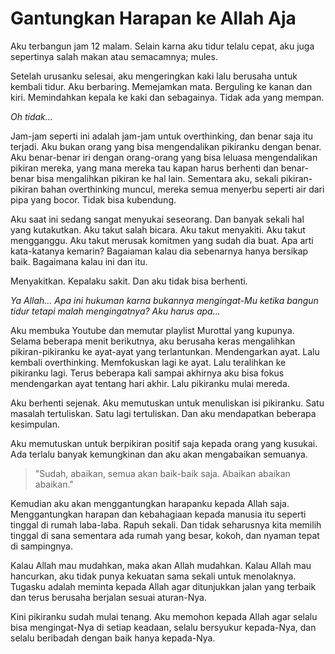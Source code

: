 # Gantungkan Harapan ke Allah Aja

Aku terbangun jam 12 malam. Selain karna aku tidur telalu cepat, aku juga sepertinya salah makan atau semacamnya; mules.

Setelah urusanku selesai, aku mengeringkan kaki lalu berusaha untuk kembali tidur. Aku berbaring. Memejamkan mata. Berguling ke kanan dan kiri. Memindahkan kepala ke kaki dan sebagainya. Tidak ada yang mempan.

*Oh tidak...*

Jam-jam seperti ini adalah jam-jam untuk overthinking, dan benar saja itu terjadi. Aku bukan orang yang bisa mengendalikan pikiranku dengan benar. Aku benar-benar iri dengan orang-orang yang bisa leluasa mengendalikan pikiran mereka, yang mana mereka tau kapan harus berhenti dan benar-benar bisa mengalihkan pikiran ke hal lain. Sementara aku, sekali pikiran-pikiran bahan overthinking muncul, mereka semua menyerbu seperti air dari pipa yang bocor. Tidak bisa kubendung.

Aku saat ini sedang sangat menyukai seseorang. Dan banyak sekali hal yang kutakutkan. Aku takut salah bicara. Aku takut menyakiti. Aku takut mengganggu. Aku takut merusak komitmen yang sudah dia buat. Apa arti kata-katanya kemarin? Bagaiaman kalau dia sebenarnya hanya bersikap baik. Bagaimana kalau ini dan itu.

Menyakitkan. Kepalaku sakit. Dan aku tidak bisa berhenti.

*Ya Allah... Apa ini hukuman karna bukannya mengingat-Mu ketika bangun tidur tetapi malah mengingatnya? Aku harus apa...*

Aku membuka Youtube dan memutar playlist Murottal yang kupunya. Selama beberapa menit berikutnya, aku berusaha keras mengalihkan pikiran-pikiranku ke ayat-ayat yang terlantunkan. Mendengarkan ayat. Lalu kembali overthinking. Memfokuskan lagi ke ayat. Lalu teralihkan ke pikiranku lagi. Terus beberapa kali sampai akhirnya aku bisa fokus mendengarkan ayat tentang hari akhir. Lalu pikiranku mulai mereda.

Aku berhenti sejenak. Aku memutuskan untuk menuliskan isi pikiranku. Satu masalah tertuliskan. Satu lagi tertuliskan. Dan aku mendapatkan beberapa kesimpulan.

Aku memutuskan untuk berpikiran positif saja kepada orang yang kusukai. Ada terlalu banyak kemungkinan dan aku akan mengabaikan semuanya.

> "Sudah, abaikan, semua akan baik-baik saja. Abaikan abaikan abaikan."

Kemudian aku akan menggantungkan harapanku kepada Allah saja. Menggantungkan harapan dan kebahagiaan kepada manusia itu seperti tinggal di rumah laba-laba. Rapuh sekali. Dan tidak seharusnya kita memilih tinggal di sana sementara ada rumah yang besar, kokoh, dan nyaman tepat di sampingnya.

Kalau Allah mau mudahkan, maka akan Allah mudahkan. Kalau Allah mau hancurkan, aku tidak punya kekuatan sama sekali untuk menolaknya. Tugasku adalah meminta kepada Allah agar ditunjukkan jalan yang terbaik dan terus berusaha berjalan sesuai aturan-Nya.

Kini pikiranku sudah mulai tenang. Aku memohon kepada Allah agar selalu bisa mengingat-Nya di setiap keadaan, selalu bersyukur kepada-Nya, dan selalu beribadah dengan baik hanya kepada-Nya.
